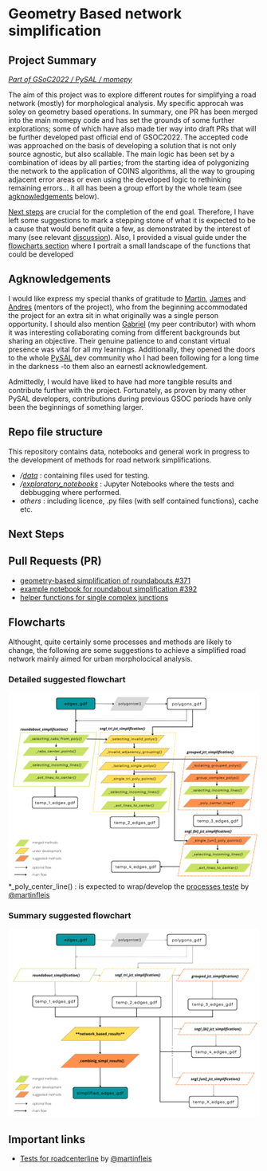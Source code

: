 
# Geometry Based network simplification
## Project Summary
*[_Part of GSoC2022 / PySAL / momepy_](https://summerofcode.withgoogle.com/proposals/details/CgXX3BjY)*

The aim of this project was to explore different routes for simplifying a road network (mostly) for morphological analysis. My specific approcah was soley on geometry based operations. In summary, one PR has been merged into the main momepy code and has set the grounds of some further explorations; some of which have also made tier way into draft PRs that will be further developed past official end of GSOC2022. The accepted code was approached on the basis of developing a solution that is not only source agnostic, but also scallable. The main logic has been set by a combination of ideas by all parties; from the starting idea of polygonizing the network to the application of COINS algorithms, all the way to grouping adjacent error areas or even using the developed logic to rethinking remaining errors… it all has been a group effort by the whole team (see [agknowledgements](#agknowledgements) below). 

[Next steps](#next-steps) are crucial for the completion of the end goal. Therefore, I have left some suggestions to mark a stepping stone of what it is expected to be a cause that would benefit quite a few, as demonstrated by the interest of many (see relevant [discussion](https://github.com/pysal/momepy/discussions/361)). Also, I provided a visual guide under the [flowcharts section](#flocharts) where I portrait a small landscape of the functions that could be developed 

## Agknowledgements
I would like express my special thanks of gratitude to [Martin](https://github.com/martinfleis), [James](https://github.com/jGaboardi) and [Andres](https://github.com/amorfinv) (mentors of the project), who from the beginning accommodated the project for an extra sit in what originally was a single person opportunity. I should also mention [Gabriel](https://github.com/gsagostini) (my peer contributor) with whom it was interesting collaborating coming from different backgrounds but sharing an objective.
Their genuine patience to and constant virtual presence was vital for all my learnings. Additionally, they opened the doors to the whole [PySAL](https://pysal.org/) dev community who I had been following for a long time in the darkness -to them also an earnestl acknowledgement.

Admittedly, I would have liked to have had more tangible results and contribute further with the project. Fortunately, as proven by many other PySAL developers, contributions during previous GSOC periods have only been the beginnings of something larger.

## Repo file structure
This repository contains data, notebooks and general work in progress to the development of methods for road network simplifications.
- */[data](https://github.com/gregmaya/gsoc2022_network_simpl/tree/main/data)* : containing files used for testing.
- */[exploratory_notebooks](https://github.com/gregmaya/gsoc2022_network_simpl/tree/main/exploratory_notebooks)* : Jupyter Notebooks where the tests and debbugging where performed.
- *_others_* : including licence, .py files (with self contained functions), cache etc.

## Next Steps

## Pull Requests (PR)
- [geometry-based simplification of roundabouts #371](https://github.com/pysal/momepy/pull/371)
- [example notebook for roundabout simplification #392](https://github.com/pysal/momepy/pull/392)
- [helper functions for single complex junctions](https://github.com/pysal/momepy/pull/396)

## Flowcharts
Althought, quite certainly some processes and methods are likely to change, the following are some suggestions to achieve a simplified road network mainly aimed for urban morpholocical analysis.

### Detailed suggested flowchart
![alt text](https://github.com/gregmaya/gsoc2022_network_simpl/blob/main/flowchart_1.png)
*_poly_center_line() : is expected to wrap/develop the [processes teste](https://github.com/martinfleis/network_simplification) by [@martinfleis](https://github.com/martinfleis)

### Summary suggested flowchart
![alt text](https://github.com/gregmaya/gsoc2022_network_simpl/blob/main/flowchart_2.png)

## Important links
- [Tests for roadcenterline](https://github.com/martinfleis/network_simplification) by [@martinfleis](https://github.com/martinfleis)
